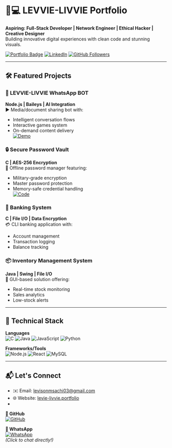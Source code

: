 # 👨💻 LEVVIE-LIVVIE Portfolio

**Aspiring: Full-Stack Developer | Network Engineer | Ethical Hacker | Creative Designer**  
Building innovative digital experiences with clean code and stunning visuals.

[![Portfolio Badge](https://img.shields.io/badge/🌐-Portfolio-2ea44f)](http://127.00.13/002/index.html#about)
[![LinkedIn](https://img.shields.io/badge/LinkedIn-0077B5?style=flat&logo=linkedin&logoColor=white)](https://linkedin.com/in/LevisonMsachi)
[![GitHub Followers](https://img.shields.io/github/followers/LEVVIE-LIVVIE?label=Follow&style=social)](https://github.com/Levisonmsachi)

---

## 🛠️ Featured Projects

### 🤖 LEVVIE-LIVVIE WhatsApp BOT 
**Node.js | Baileys | AI Integration**  
▶️ Media/document sharing bot with:  
- Intelligent conversation flows  
- Interactive games system  
- On-demand content delivery  
[![Demo](https://img.shields.io/badge/🔗-Live_Demo-blueviolet)]()

### 🔒 Secure Password Vault
**C | AES-256 Encryption**  
🔐 Offline password manager featuring:  
- Military-grade encryption  
- Master password protection  
- Memory-safe credential handling  
[![Code](https://img.shields.io/badge/📁-Repository-blue)]()

### 🏦 Banking System
**C | File I/O | Data Encryption**  
💳 CLI banking application with:  
- Account management  
- Transaction logging  
- Balance tracking  

### 📦 Inventory Management System
**Java | Swing | File I/O**  
🛒 GUI-based solution offering:  
- Real-time stock monitoring  
- Sales analytics  
- Low-stock alerts  

---

## 🧰 Technical Stack

**Languages**  
![C](https://img.shields.io/badge/C-00599C?style=flat&logo=c&logoColor=white)
![Java](https://img.shields.io/badge/Java-ED8B00?style=flat&logo=openjdk&logoColor=white)
![JavaScript](https://img.shields.io/badge/JavaScript-F7DF1E?style=flat&logo=javascript&logoColor=black)
![Python](https://img.shields.io/badge/Python-3776AB?style=flat&logo=python&logoColor=white)

**Frameworks/Tools**  
![Node.js](https://img.shields.io/badge/Node.js-339933?style=flat&logo=nodedotjs&logoColor=white)
![React](https://img.shields.io/badge/React-20232A?style=flat&logo=react&logoColor=61DAFB)
![MySQL](https://img.shields.io/badge/MySQL-4479A1?style=flat&logo=mysql&logoColor=white)

---


## 📬 Let's Connect

- ✉️ Email: levisonmsachi03@gmail.com
- 🌐 Website: [levie-livvie.portfolio](https://levvie-livvie-portfolio.vercel.app)
- 
**🔗 GitHub**  
[![GitHub](https://img.shields.io/badge/👨💻_@LEVVIE--LIVVIE-181717?style=for-the-badge&logo=github&logoColor=white)](https://github.com/Levisonmsachi)  

**💬 WhatsApp**  
[![WhatsApp](https://img.shields.io/badge/📱_Chat-25D366?style=for-the-badge&logo=whatsapp&logoColor=white)](https://wa.me/+265887071763)  
*(Click to chat directly!)*
